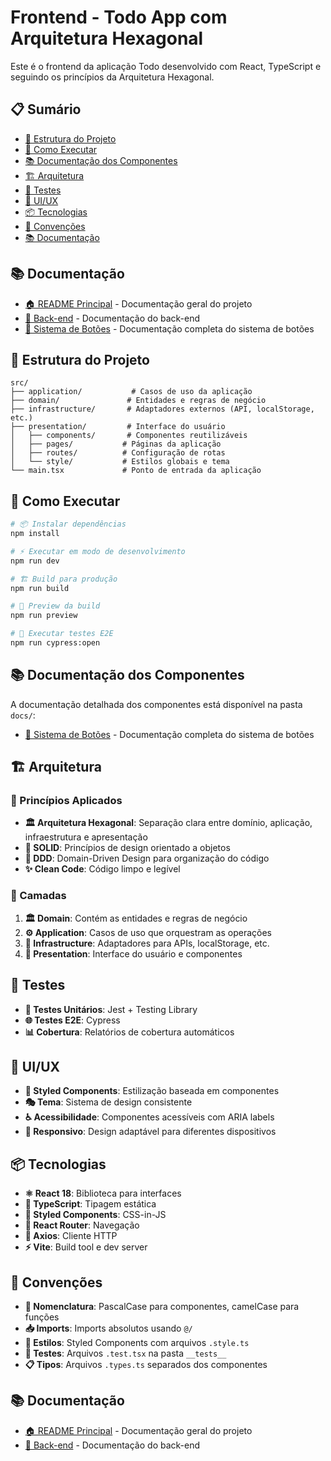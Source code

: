 # Frontend - Todo App com Arquitetura Hexagonal

Este é o frontend da aplicação Todo desenvolvido com React, TypeScript e seguindo os princípios da Arquitetura Hexagonal.

## 📋 Sumário

- [📁 Estrutura do Projeto](#-estrutura-do-projeto)
- [🚀 Como Executar](#-como-executar)
- [📚 Documentação dos Componentes](#-documentação-dos-componentes)
- [🏗️ Arquitetura](#️-arquitetura)
- [🧪 Testes](#-testes)
- [🎨 UI/UX](#-uiux)
- [📦 Tecnologias](#-tecnologias)
- [📝 Convenções](#-convenções)
- [📚 Documentação](#-documentação)

## 📚 Documentação

- [🏠 README Principal](../README.md) - Documentação geral do projeto
- [🔧 Back-end](../back-end/README.md) - Documentação do back-end
- [🎨 Sistema de Botões](./docs/components/buttons.md) - Documentação completa do sistema de botões

## 📁 Estrutura do Projeto

```
src/
├── application/           # Casos de uso da aplicação
├── domain/               # Entidades e regras de negócio
├── infrastructure/       # Adaptadores externos (API, localStorage, etc.)
├── presentation/         # Interface do usuário
│   ├── components/       # Componentes reutilizáveis
│   ├── pages/           # Páginas da aplicação
│   ├── routes/          # Configuração de rotas
│   └── style/           # Estilos globais e tema
└── main.tsx             # Ponto de entrada da aplicação
```

## 🚀 Como Executar

```bash
# 📦 Instalar dependências
npm install

# ⚡ Executar em modo de desenvolvimento
npm run dev

# 🏗️ Build para produção
npm run build

# 👀 Preview da build
npm run preview

# 🧪 Executar testes E2E
npm run cypress:open
```

## 📚 Documentação dos Componentes

A documentação detalhada dos componentes está disponível na pasta `docs/`:

- [🎨 Sistema de Botões](./docs/components/buttons.md) - Documentação completa do sistema de botões

## 🏗️ Arquitetura

### 🎯 Princípios Aplicados

- **🏛️ Arquitetura Hexagonal**: Separação clara entre domínio, aplicação, infraestrutura e apresentação
- **🔧 SOLID**: Princípios de design orientado a objetos
- **🎯 DDD**: Domain-Driven Design para organização do código
- **✨ Clean Code**: Código limpo e legível

### 🏢 Camadas

1. **🏛️ Domain**: Contém as entidades e regras de negócio
2. **⚙️ Application**: Casos de uso que orquestram as operações
3. **🔌 Infrastructure**: Adaptadores para APIs, localStorage, etc.
4. **🎨 Presentation**: Interface do usuário e componentes

## 🧪 Testes

- **🔬 Testes Unitários**: Jest + Testing Library
- **🌐 Testes E2E**: Cypress
- **📊 Cobertura**: Relatórios de cobertura automáticos

## 🎨 UI/UX

- **🎨 Styled Components**: Estilização baseada em componentes
- **🎭 Tema**: Sistema de design consistente
- **♿ Acessibilidade**: Componentes acessíveis com ARIA labels
- **📱 Responsivo**: Design adaptável para diferentes dispositivos

## 📦 Tecnologias

- **⚛️ React 18**: Biblioteca para interfaces
- **📝 TypeScript**: Tipagem estática
- **🎨 Styled Components**: CSS-in-JS
- **🧭 React Router**: Navegação
- **📡 Axios**: Cliente HTTP
- **⚡ Vite**: Build tool e dev server

## 📝 Convenções

- **📛 Nomenclatura**: PascalCase para componentes, camelCase para funções
- **📥 Imports**: Imports absolutos usando `@/`
- **🎨 Estilos**: Styled Components com arquivos `.style.ts`
- **🧪 Testes**: Arquivos `.test.tsx` na pasta `__tests__`
- **📋 Tipos**: Arquivos `.types.ts` separados dos componentes

## 📚 Documentação

- [🏠 README Principal](../README.md) - Documentação geral do projeto
- [🔧 Back-end](../back-end/README.md) - Documentação do back-end

